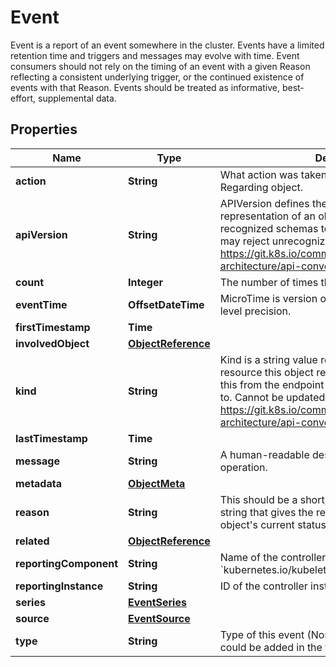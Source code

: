 

# Event

Event is a report of an event somewhere in the cluster.  Events have a limited retention time and triggers and messages may evolve with time.  Event consumers should not rely on the timing of an event with a given Reason reflecting a consistent underlying trigger, or the continued existence of events with that Reason.  Events should be treated as informative, best-effort, supplemental data.

## Properties

Name | Type | Description | Notes
------------ | ------------- | ------------- | -------------
**action** | **String** | What action was taken/failed regarding to the Regarding object. |  [optional]
**apiVersion** | **String** | APIVersion defines the versioned schema of this representation of an object. Servers should convert recognized schemas to the latest internal value, and may reject unrecognized values. More info: https://git.k8s.io/community/contributors/devel/sig-architecture/api-conventions.md#resources |  [optional]
**count** | **Integer** | The number of times this event has occurred. |  [optional]
**eventTime** | **OffsetDateTime** | MicroTime is version of Time with microsecond level precision. |  [optional]
**firstTimestamp** | **Time** |  |  [optional]
**involvedObject** | [**ObjectReference**](ObjectReference.md) |  | 
**kind** | **String** | Kind is a string value representing the REST resource this object represents. Servers may infer this from the endpoint the client submits requests to. Cannot be updated. In CamelCase. More info: https://git.k8s.io/community/contributors/devel/sig-architecture/api-conventions.md#types-kinds |  [optional]
**lastTimestamp** | **Time** |  |  [optional]
**message** | **String** | A human-readable description of the status of this operation. |  [optional]
**metadata** | [**ObjectMeta**](ObjectMeta.md) |  | 
**reason** | **String** | This should be a short, machine understandable string that gives the reason for the transition into the object&#39;s current status. |  [optional]
**related** | [**ObjectReference**](ObjectReference.md) |  |  [optional]
**reportingComponent** | **String** | Name of the controller that emitted this Event, e.g. &#x60;kubernetes.io/kubelet&#x60;. |  [optional]
**reportingInstance** | **String** | ID of the controller instance, e.g. &#x60;kubelet-xyzf&#x60;. |  [optional]
**series** | [**EventSeries**](EventSeries.md) |  |  [optional]
**source** | [**EventSource**](EventSource.md) |  |  [optional]
**type** | **String** | Type of this event (Normal, Warning), new types could be added in the future |  [optional]



